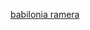 [babilonia ramera](https://apologia21.com/2014/05/19/la-ciudad-de-las-7-colinas/comment-page-13/#:~:text=Es%20cierto%20que%20hoy%20en%20d%C3%ADa,%20si%20alguien%20habla)
